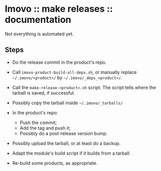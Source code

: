 Imovo :: make releases :: documentation
=======================================

Not everything is automated yet.

Steps
-----

- Do the release commit in the product's repo.

- Call `imovo-product-build-all-deps.sh`,
  or manually replace `~/.imovo/<product>/` by `~/.imovo/_deps_<product>/`.

- Call the `make-release-<product>.sh` script.
  The script tells where the tarball is saved, if successful.

- Possibly copy the tarball inside `~/.imovo/_tarballs/`

- In the product's repo:
  - Push the commit;
  - Add the tag and push it;
  - Possibly do a post-release version bump.

- Possibly upload the tarball, or at least do a backup.

- Adapt the module's build script if it builds from a tarball.

- Re-build some products, as appropriate.
